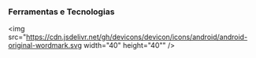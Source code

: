 

### Ferramentas e Tecnologias

<img src="https://cdn.jsdelivr.net/gh/devicons/devicon/icons/android/android-original-wordmark.svg width="40" height="40"" />      

